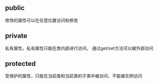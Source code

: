 ## public
修饰的属性可以在任意位置访问和修改
## private
私有属性，私有属性只能在类内部进行访问，
通过get/set方法可以被外部访问
## protected
受保护的属性，只能在当前类和当前类的子类中被访问，不能被实例访问
